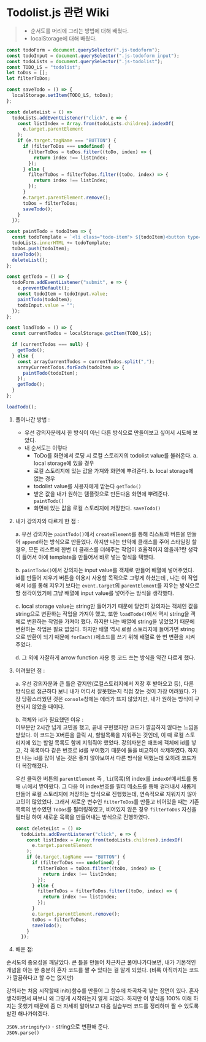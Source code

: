 # Todolist.js 관련 Wiki

> - 순서도를 머리에 그리는 방법에 대해 배웠다.
> - localStorage에 대해 배웠다.

```javascript
const todoForm = document.querySelector(".js-todoform");
const todoInput = document.querySelector(".js-todoform input");
const todoLists = document.querySelector(".js-todolist");
const TODO_LS = "todolist";
let toDos = [];
let filterToDos;

const saveTodo = () => {
  localStorage.setItem(TODO_LS, toDos);
};

const deleteList = () =>
  todoLists.addEventListener("click", e => {
    const listIndex = Array.from(todoLists.children).indexOf(
      e.target.parentElement
    );
    if (e.target.tagName === "BUTTON") {
      if (filterToDos === undefined) {
        filterToDos = toDos.filter((toDo, index) => {
          return index !== listIndex;
        });
      } else {
        filterToDos = filterToDos.filter((toDo, index) => {
          return index !== listIndex;
        });
      }
      e.target.parentElement.remove();
      toDos = filterToDos;
      saveTodo();
    }
  });

const paintTodo = todoItem => {
  const todoTemplate = `<li class="todo-item"> ${todoItem}<button type="button" class="close-btn" aria-label="close">❌</button></li>`;
  todoLists.innerHTML += todoTemplate;
  toDos.push(todoItem);
  saveTodo();
  deleteList();
};

const getTodo = () => {
  todoForm.addEventListener("submit", e => {
    e.preventDefault();
    const todoItem = todoInput.value;
    paintTodo(todoItem);
    todoInput.value = "";
  });
};

const loadTodo = () => {
  const currentTodos = localStorage.getItem(TODO_LS);

  if (currentTodos === null) {
    getTodo();
  } else {
    const arrayCurrentTodos = currentTodos.split(",");
    arrayCurrentTodos.forEach(todoItem => {
      paintTodo(todoItem);
    });
    getTodo();
  }
};

loadTodo();
```

1. 풀어나간 방법 :

   - 우선 강의자분께서 한 방식이 아닌 다른 방식으로 만들어보고 싶어서 시도해 보았다.
   - 내 순서도는 이렇다
     - ToDo를 화면에서 로딩 시 로컬 스토리지의 todolist value를 불러온다.
       a. local storage에 있을 경우
     - 로컬 스토리지에 있는 값을 가져와 화면에 뿌려준다.
       b. local storage에 없는 경우
     - todolist value를 사용자에게 받는다 `getTodo()`
     - 받은 값을 내가 원하는 템플릿으로 만든다음 화면에 뿌려준다. `paintTodo()`
     - 화면에 있는 값을 로컬 스토리지에 저장한다. `saveTodo()`

2. 내가 강의자와 다르게 한 점 :

   a. 우선 강의자는 `paintTodo()`에서 `createElement`를 통해 리스트와 버튼을 만들어 `append`하는 방식으로 만들었다. 하지만 나는 만약에 클래스를 주어 스타일링 할 경우, 모든 리스트에 한번 더 클래스를 더해주는 작업이 효율적이지 않을까?란 생각이 들어서 아예 template을 만들어서 바로 넣는 형식을 택했다.

   b. `paintTodo()`에서 강의자는 input value를 객체로 만들어 배열에 넣어주었다. id를 만들어 지우기 버튼을 이용시 사용할 목적으로 그렇게 하셨는데 , 나는 이 작업에서 id를 통해 지우기 보다는 `event.target`의 `parentElement`를 지우는 방식으로 할 생각이었기에 그냥 배열에 input value를 넣어주는 방식을 생각했다.

   c. local storage value는 string만 들어가기 때문에 당연히 강의자는 객체인 값을 string으로 변환하는 작업을 가져야 했고, 또한 `loadTodo()`에서 역시 string을 객체로 변환하는 작업을 가져야 했다. 하지만 나는 배열에 string을 넣었었기 때문에 변환하는 작업은 필요 없었다. 하지만 배열 역시 로컬 스토리지에 들어가면 string으로 반환이 되기 때문에 `forEach()`메소드를 쓰기 위해 배열로 한 번 변환을 시켜주었다.

   d. 그 외에 자잘하게 arrow function 사용 등 코드 쓰는 방식을 약간 다르게 했다.

3. 어려웠던 점 :

   a. 우선 강의자분과 큰 틀은 같지만(로컬스토리지에서 저장 후 받아오고 등), 다른 방식으로 접근하다 보니
   내가 어디서 잘못했는지 직접 찾는 것이 가장 어려웠다. 가장 당황스러웠던 것은 `console`창에는 에러가 뜨지 않았지만, 내가 원하는 방식이 구현되지 않았을 때이다.

   b. 객체와 id가 필요했던 이유 :  
   이부분만 2시간 넘게 고민을 했고, 끝내 구현했지만 코드가 깔끔하지 않다는 느낌을 받았다.
   이 코드는 X버튼을 클릭 시, 할일목록을 지워주는 것인데, 이 때 로컬 스토리지에 있는 할일 목록도 함께 지워줘야 했었다. 강의자분은 애초에 객체에 id를 넣고, 각 목록마다 같은 번호로 id를 부여했기 때문에 둘을 비교하여 삭제하였다. 하지만 나는 id를 많이 넣는 것은 좋지 않아보여서 다른 방식을 택했는데 오히려 코드가 더 복잡해졌다.

   우선 클릭한 버튼의 `parentElement` 즉 , `li`(목록)의 index를 `indexOf`메서드를 통해 `ul`에서 받아왔다. 그 다음 이 index번호를 필터 메소드를 통해 걸러내서 새롭게 만들어 로컬 스토리지에 저장하는 방식으로 진행했는데, 연속적으로 지워지지 않아 고민이 많았었다. 그래서 새로운 변수인 `filterToDos`를 만들고 비어있을 때는 기존 목록의 변수였던 `ToDos`를 필터링하였고, 비어있지 않은 경우 `filterToDos` 자신을 필터링 하여 새로운 목록을 만들어내는 방식으로 진행하였다.

   ```javascript
   const deleteList = () =>
     todoLists.addEventListener("click", e => {
       const listIndex = Array.from(todoLists.children).indexOf(
         e.target.parentElement
       );
       if (e.target.tagName === "BUTTON") {
         if (filterToDos === undefined) {
           filterToDos = toDos.filter((toDo, index) => {
             return index !== listIndex;
           });
         } else {
           filterToDos = filterToDos.filter((toDo, index) => {
             return index !== listIndex;
           });
         }
         e.target.parentElement.remove();
         toDos = filterToDos;
         saveTodo();
       }
     });
   ```

4. 배운 점:

순서도의 중요성을 깨달았다. 큰 틀을 만들어 차근차근 풀어나가다보면, 내가 기본적인 개념을 아는 한 충분히 혼자 코드를 짤 수 있다는 걸 알게 되었다. (비록 아직까지는 코드가 깔끔하다고 할 수는 없지만)

강의자는 처음 시작할때 init()함수를 만들어 그 함수에 차곡차곡 넣는 장면이 있다. 혼자 생각하면서 짜보니 왜 그렇게 시작하는지 알게 되었다. 하지만 이 방식을 100% 이해 하지는 못했기 때문에 좀 더 자세히 알아보고 다음 실습부터 코드를 정리하며 짤 수 있도록 발전 해나가야겠다.

`JSON.stringify()` - string으로 변환해 준다.  
`JSON.parse()`
